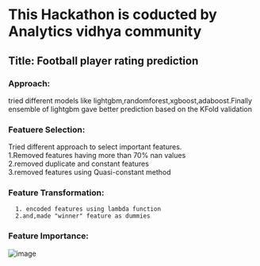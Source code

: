 
# This Hackathon is coducted by Analytics vidhya community     
## Title: Football player rating prediction       
          

### Approach:     
tried different models like lightgbm,randomforest,xgboost,adaboost.Finally ensemble of lightgbm gave better prediction based on the KFold validation    

### Featuere Selection:        
Tried different approach to select important features.     
    1.Removed features having more than 70% nan values    
    2.removed duplicate and constant features   
    3.removed features using Quasi-constant method     
    
### Feature Transformation:        
      1. encoded features using lambda function   
      2.and,made "winner" feature as dummies
 ### Feature Importance:     
 ![image](https://user-images.githubusercontent.com/71770999/176739875-f8c98b82-6faf-4b00-83cf-99f34539937d.png)

